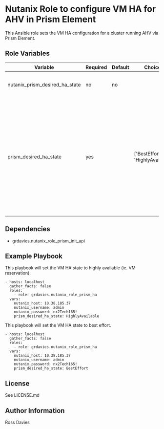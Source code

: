 # Nutanix Role to configure VM HA for AHV in Prism Element

This Ansible role sets the VM HA configuration for a cluster running AHV via Prism Element.


## Role Variables

| Variable                       | Required | Default  | Choices                                                                         | Comments                                                                                                                                                                                                                          |
|--------------------------------|----------|----------|---------------------------------------------------------------------------------|-----------------------------------------------------------------------------------------------------------------------------------------------------------------------------------------------------------------------------------|
| nutanix_prism_desired_ha_state | no       | no       |                                                                                 | Whether to check if Prism UI certificates are valid.                                                                                                                                                                              |
| prism_desired_ha_state         | yes      |          | ['BestEffort', 'HighlyAvailable']                                               | The target HA state. BestEffort has no reservation and will restart VMs as long as there is sufficient capacity. HighlyAvailable reserves capacity for all powered on VMs and therefore guarantees capacity to power VMs back on. |


## Dependencies

- grdavies.nutanix_role_prism_init_api


## Example Playbook

This playbook will set the VM HA state to highly available (ie. VM reservation).
```
- hosts: localhost
  gather_facts: false
  roles:
    - role: grdavies.nutanix_role_prism_ha
  vars:
    nutanix_host: 10.38.185.37
    nutanix_username: admin
    nutanix_password: nx2Tech165!
    prism_desired_ha_state: HighlyAvailable
```

This playbook will set the VM HA state to best effort.
```
- hosts: localhost
  gather_facts: false
  roles:
    - role: grdavies.nutanix_role_prism_ha
  vars:
    nutanix_host: 10.38.185.37
    nutanix_username: admin
    nutanix_password: nx2Tech165!
    prism_desired_ha_state: BestEffort
```


## License

See LICENSE.md

## Author Information

Ross Davies
